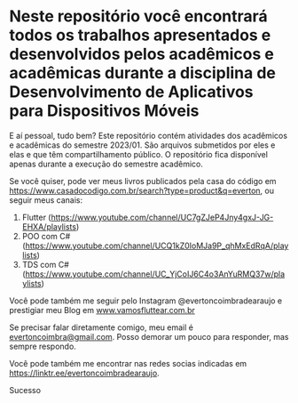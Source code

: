 # Neste repositório você encontrará todos os trabalhos apresentados e desenvolvidos pelos acadêmicos e acadêmicas durante a disciplina de Desenvolvimento de Aplicativos para Dispositivos Móveis

E aí pessoal, tudo bem? Este repositório contém atividades dos acadêmicos e acadêmicas do semestre 2023/01. São arquivos submetidos por eles e elas e que têm compartilhamento público. O repositório fica disponível apenas durante a execução do semestre acadêmico.

Se você quiser, pode ver meus livros publicados pela casa do código em https://www.casadocodigo.com.br/search?type=product&q=everton, ou seguir meus canais:

1. Flutter (https://www.youtube.com/channel/UC7gZJeP4Jny4gxJ-JG-EHXA/playlists)
2. POO com C# (https://www.youtube.com/channel/UCQ1kZ0IoMJa9P_qhMxEdRqA/playlists)
3. TDS com C# (https://www.youtube.com/channel/UC_YjCoIJ6C4o3AnYuRMQ37w/playlists)

Você pode também me seguir pelo Instagram @evertoncoimbradearaujo e prestigiar meu Blog em www.vamosfluttear.com.br


Se precisar falar diretamente comigo, meu email é evertoncoimbra@gmail.com. Posso demorar um pouco para responder, mas sempre respondo.

Você pode também me encontrar nas redes socias indicadas em https://linktr.ee/evertoncoimbradearaujo.

Sucesso

